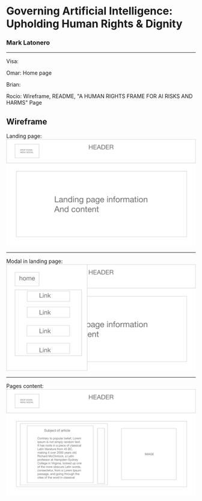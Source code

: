 # Governing Artificial Intelligence: Upholding Human Rights & Dignity  
### Mark Latonero
___

Visa: 
<br />

Omar: Home page 
<br />

Brian:
<br />

Rocio: Wireframe, README, "A HUMAN RIGHTS FRAME FOR AI RISKS AND HARMS" Page 


## Wireframe
Landing page:
![Wireframe](./Wireframe/Web1.png)
__________
Modal in landing page:
![Wireframe](./Wireframe/Web2.png)
__________
Pages content:
![Wireframe](./Wireframe/Web3.png)
